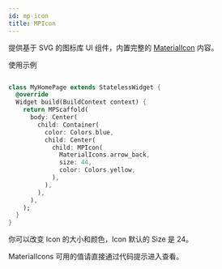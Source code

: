 ```yaml
---
id: mp-icon
title: MPIcon
---
```


提供基于 SVG 的图标库 UI 组件，内置完整的 [MaterialIcon](https://fonts.google.com/icons) 内容。

使用示例

```dart

class MyHomePage extends StatelessWidget {
  @override
  Widget build(BuildContext context) {
    return MPScaffold(
      body: Center(
        child: Container(
          color: Colors.blue,
          child: Center(
            child: MPIcon(
              MaterialIcons.arrow_back,
              size: 44,
              color: Colors.yellow,
            ),
          ),
        ),
      ),
    );
  }
}
```

你可以改变 Icon 的大小和颜色，Icon 默认的 Size 是 24。

MaterialIcons 可用的值请直接通过代码提示进入查看。